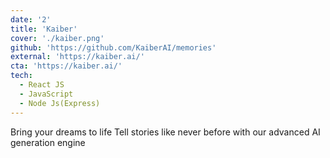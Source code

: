 ```yaml
---
date: '2'
title: 'Kaiber'
cover: './kaiber.png'
github: 'https://github.com/KaiberAI/memories'
external: 'https://kaiber.ai/'
cta: 'https://kaiber.ai/'
tech:
  - React JS
  - JavaScript
  - Node Js(Express)
---
```


Bring your dreams to life
Tell stories like never before with our advanced AI generation engine
